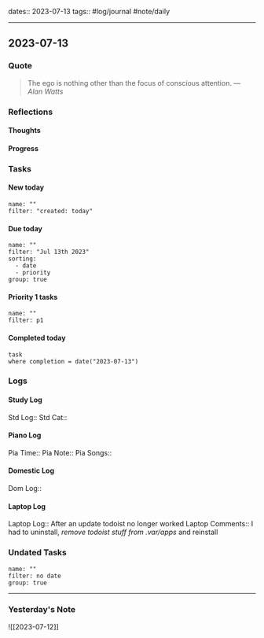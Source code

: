 dates:: 2023-07-13
tags:: #log/journal #note/daily 

---
## 2023-07-13

### Quote

> The ego is nothing other than the focus of conscious attention.
> — <cite>Alan Watts</cite>


### Reflections

#### Thoughts

#### Progress

### Tasks

#### New today


```todoist
name: ""
filter: "created: today"
```


#### Due today

```todoist
name: ""
filter: "Jul 13th 2023"
sorting: 
  - date
  - priority
group: true
```

#### Priority 1 tasks

```todoist
name: ""
filter: p1
```



#### Completed today

```dataview
task
where completion = date("2023-07-13")
```


### Logs

#### Study Log
Std Log:: 
Std Cat:: 

#### Piano Log

Pia Time:: 
Pia Note:: 
Pia Songs:: 

#### Domestic Log

Dom Log:: 

#### Laptop Log

Laptop Log:: After an update todoist no longer worked
Laptop Comments:: I had to uninstall, _remove todoist stuff from .var/apps_ and reinstall

### Undated Tasks
```todoist
name: ""
filter: no date
group: true
```



---
### Yesterday's Note

![[2023-07-12]]


